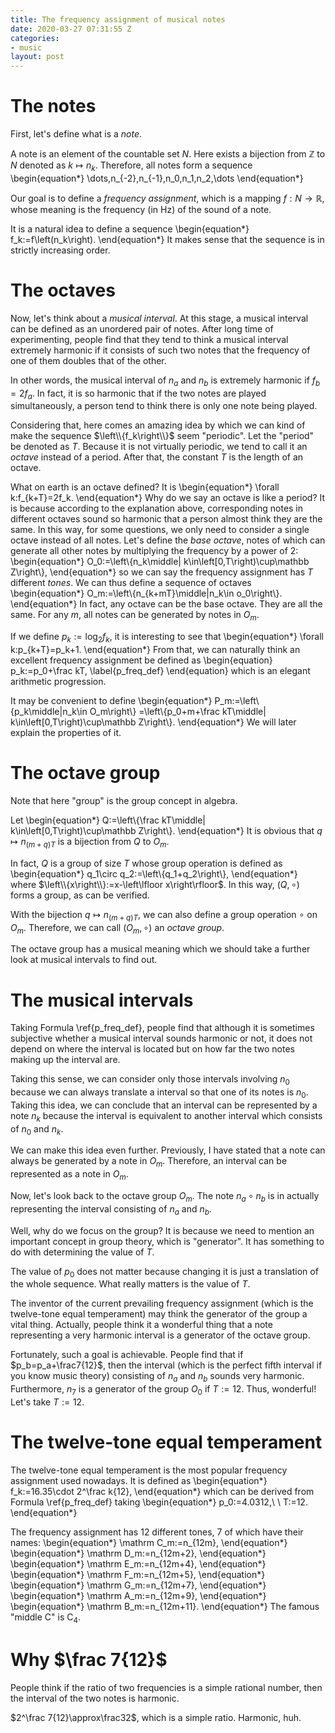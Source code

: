```yaml
---
title: The frequency assignment of musical notes
date: 2020-03-27 07:31:55 Z
categories:
- music
layout: post
---
```


# The notes

First, let's define what is a *note*.

A note is an element of the countable set $N$.
Here exists a bijection from $\mathbb Z$ to $N$ denoted as
$k\mapsto n_k$. Therefore, all notes form a sequence
\begin{equation\*}
    \dots,n_{-2},n_{-1},n_0,n_1,n_2,\dots
\end{equation\*}

Our goal is to define a *frequency assignment*, which is a mapping
$f:N\rightarrow\mathbb R$, whose meaning is the frequency (in Hz)
of the sound of a note.

It is a natural idea to define a sequence
\begin{equation\*}
    f_k:=f\left(n_k\right).
\end{equation\*}
It makes sense that the sequence is in strictly increasing order.

# The octaves

Now, let's think about a *musical interval*. At this stage, a
musical interval can be defined as an unordered pair of notes.
After long time of experimenting, people find that they tend to
think a musical interval extremely harmonic if it consists of
such two notes that the frequency of one of them doubles that of
the other.

In other words, the musical interval of $n_a$ and $n_b$ is
extremely harmonic if $f_b=2f_a$. In fact, it is so harmonic that
if the two notes are played simultaneously, a person tend to
think there is only one note being played.

Considering that, here comes an amazing idea by which we can kind
of make the sequence $\left\\{f_k\right\\}$ seem "periodic".
Let the "period" be denoted as $T$. Because it is not virtually
periodic, we tend to call it an *octave* instead of a period.
After that, the constant $T$ is the length of an octave.

What on earth is an octave defined? It is
\begin{equation\*}
    \forall k:f_{k+T}=2f_k.
\end{equation\*}
Why do we say an octave is like a period? It is because according
to the explanation above, corresponding notes in different octaves
sound so harmonic that a person almost think they are the same.
In this way, for some questions, we only need to consider
a single octave instead of all notes.
Let's define the *base octave*, notes of which can generate all
other notes by multiplying the frequency by a power of 2:
\begin{equation\*}
    O_0:=\left\\{n_k\middle|
    k\in\left[0,T\right)\cup\mathbb Z\right\\},
\end{equation\*}
so we can say the frequency assignment has $T$ different *tones*.
We can thus define a sequence of octaves
\begin{equation\*}
    O_m:=\left\\{n_{k+mT}\middle|n_k\in o_0\right\\}.
\end{equation\*}
In fact, any octave can be the base octave. They are all the same.
For any $m$, all notes can be generated by notes in $O_m$.

If we define $p_k:=\log_2f_k$, it is interesting to see that
\begin{equation\*}
    \forall k:p_{k+T}=p_k+1.
\end{equation\*}
From that, we can naturally think an excellent frequency
assignment be defined as
\begin{equation}
    p_k:=p_0+\frac kT,
    \label{p_freq_def}
\end{equation}
which is an elegant arithmetic progression.

It may be convenient to define
\begin{equation\*}
    P_m:=\left\\{p_k\middle|n_k\in O_m\right\\}
    =\left\\{p_0+m+\frac kT\middle|
    k\in\left[0,T\right)\cup\mathbb Z\right\\}.
\end{equation\*}
We will later explain the properties of it.

# The octave group

Note that here "group" is the group concept in algebra.

Let
\begin{equation\*}
    Q:=\left\\{\frac kT\middle|
    k\in\left[0,T\right)\cup\mathbb Z\right\\}.
\end{equation\*}
It is obvious that $q\mapsto n_{\left(m+q\right)T}$
is a bijection from $Q$ to $O_m$.

In fact, $Q$ is a group of size $T$ whose group operation is
defined as
\begin{equation\*}
    q_1\circ q_2:=\left\\{q_1+q_2\right\\},
\end{equation\*}
where $\left\\{x\right\\}:=x-\left\lfloor x\right\rfloor$.
In this way, $\left(Q,\circ\right)$ forms a group, as can
be verified.

With the bijection $q\mapsto n_{\left(m+q\right)T}$, we can
also define a group operation $\circ$ on $O_m$.
Therefore, we can call $\left(O_m,\circ\right)$
an *octave group*.

The octave group has a musical meaning which
we should take a further look at musical intervals to find out.

# The musical intervals

Taking Formula \ref{p_freq_def}, people find that although
it is sometimes subjective whether a musical interval sounds
harmonic or not, it does not depend on where the interval is
located but on how far the two notes making up the interval are.

Taking this sense, we can consider only those intervals involving
$n_0$ because we can always translate a interval so that one of
its notes is $n_0$. Taking this idea, we can conclude that an
interval can be represented by a note $n_k$ because
the interval is equivalent to another interval
which consists of $n_0$ and $n_k$.

We can make this idea even further. Previously, I have stated
that a note can always be generated by a note in $O_m$. Therefore,
an interval can be represented as a note in $O_m$.

Now, let's look back to the octave group $O_m$. The note
$n_a\circ n_b$ is in actually representing the interval
consisting of $n_a$ and $n_b$.

Well, why do we focus on the group? It is because we need to
mention an important concept in group theory,
which is "generator". It has something to do with determining
the value of $T$.

The value of $p_0$ does not matter because changing it is just a
translation of the whole sequence. What really matters is the
value of $T$.

The inventor of the current prevailing frequency assignment
(which is the twelve-tone equal temperament) may think the
generator of the group a vital thing.
Actually, people think it a wonderful thing that a note
representing a very harmonic interval is a generator of the
octave group.

Fortunately, such a goal is achievable. People find that if
$p_b=p_a+\frac7{12}$, then the interval
(which is the perfect fifth interval if you know music theory)
consisting of $n_a$ and $n_b$ sounds very harmonic.
Furthermore, $n_7$ is a generator of the group $O_0$ if $T:=12$.
Thus, wonderful! Let's take $T:=12$.

# The twelve-tone equal temperament

The twelve-tone equal temperament is the most popular
frequency assignment used nowadays. It is defined as
\begin{equation\*}
    f_k:=16.35\cdot 2^\frac k{12},
\end{equation\*}
which can be derived from Formula \ref{p_freq_def} taking
\begin{equation\*}
    p_0:=4.0312,\ \ T:=12.
\end{equation\*}

The frequency assignment has $12$ different tones, $7$ of which
have their names:
\begin{equation\*}
    \mathrm C_m:=n_{12m},
\end{equation\*}
\begin{equation\*}
    \mathrm D_m:=n_{12m+2},
\end{equation\*}
\begin{equation\*}
    \mathrm E_m:=n_{12m+4},
\end{equation\*}
\begin{equation\*}
    \mathrm F_m:=n_{12m+5},
\end{equation\*}
\begin{equation\*}
    \mathrm G_m:=n_{12m+7},
\end{equation\*}
\begin{equation\*}
    \mathrm A_m:=n_{12m+9},
\end{equation\*}
\begin{equation\*}
    \mathrm B_m:=n_{12m+11}.
\end{equation\*}
The famous "middle C" is $\mathrm C_4$.

# Why $\frac 7{12}$

People think if the ratio of two frequencies is a simple
rational number, then the interval of the two notes is harmonic.

$2^\frac 7{12}\approx\frac32$, which is a simple ratio.
Harmonic, huh.
